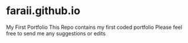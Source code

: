 # faraii.github.io
My First Portfolio
This Repo contains my first coded portfolio 
Please feel free to send me any suggestions or edits 

